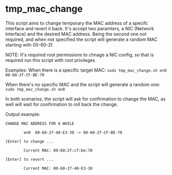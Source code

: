 # tmp_mac_change

This script aims to change temporary the MAC address of a specifc interface and revert it back.
It's accept two paramters, a NIC (Network Interface) and the desired MAC address. Being the second one not required, and when not specified the script will generate a random MAC starting with 00-60-2f.

NOTE: It's required root permissions to chnage a NIC config, so that is required run this script with root privileges

Examples:
When there is a specific target MAC:
```sudo tmp_mac_change.sh en0 00-60-2f-CF-BE-70```
    
When there's no specific MAC and the script will generate a random one:
```sudo tmp_mac_change.sh en0```
    
In both scenarios, the script will ask for confirmation to change the MAC, as well will wait for confirmation to roll back the change.


Output example:
```
CHANGE MAC ADDRESS FOR A WHILE 
  
        en0  00-60-2f-40-E3-38 -> 00-60-2f-CF-BE-70 

[Enter] to change ...

        Current MAC: 00:60:2f:cf:be:70 

[Enter] to revert ...

        Current MAC: 00-60-2f-40-E3-38
```        
  
